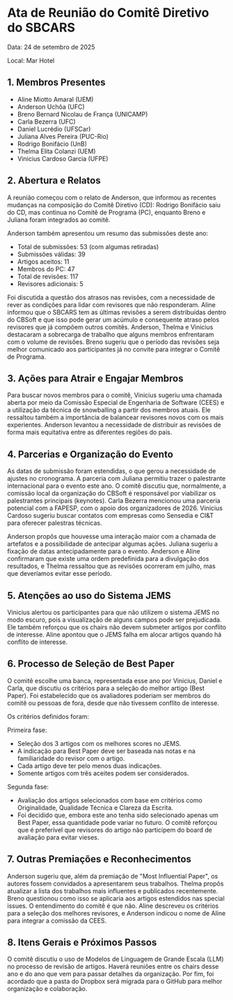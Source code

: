 # Ata de Reunião do Comitê Diretivo do SBCARS
Data: 24 de setembro de 2025

Local: Mar Hotel

## 1. Membros Presentes
- Aline Miotto Amaral (UEM)
- Anderson Uchôa (UFC)
- Breno Bernard Nicolau de França (UNICAMP)
- Carla Bezerra (UFC)
- Daniel Lucrédio (UFSCar)
- Juliana Alves Pereira (PUC-Rio)
- Rodrigo Bonifácio (UnB)
- Thelma Elita Colanzi (UEM)
- Vinicius Cardoso Garcia (UFPE)

## 2. Abertura e Relatos
A reunião começou com o relato de Anderson, que informou as recentes mudanças na composição do Comitê Diretivo (CD): Rodrigo Bonifácio saiu do CD, mas continua no Comitê de Programa (PC), enquanto Breno e Juliana foram integrados ao comitê.

Anderson também apresentou um resumo das submissões deste ano:

- Total de submissões: 53 (com algumas retiradas)
- Submissões válidas: 39
- Artigos aceitos: 11
- Membros do PC: 47
- Total de revisões: 117
- Revisores adicionais: 5

Foi discutida a questão dos atrasos nas revisões, com a necessidade de rever as condições para lidar com revisores que não responderam. Aline informou que o SBCARS tem as últimas revisões a serem distribuídas dentro do CBSoft e que isso pode gerar um acúmulo e consequente atraso pelos revisores que já compõem outros comitês. 
Anderson, Thelma e Vinicius destacaram a sobrecarga de trabalho que alguns membros enfrentaram com o volume de revisões. 
Breno sugeriu que o período das revisões seja melhor comunicado aos participantes já no convite para integrar o Comitê de Programa.

## 3. Ações para Atrair e Engajar Membros
Para buscar novos membros para o comitê, Vinicius sugeriu uma chamada aberta por meio da Comissão Especial de Engenharia de Software (CEES) e a utilização da técnica de snowballing a partir dos membros atuais. Ele ressaltou também a importância de balancear revisores novos com os mais experientes. 
Anderson levantou a necessidade de distribuir as revisões de forma mais equitativa entre as diferentes regiões do país.

## 4. Parcerias e Organização do Evento
As datas de submissão foram estendidas, o que gerou a necessidade de ajustes no cronograma. 
A parceria com Juliana permitiu trazer o palestrante internacional para o evento este ano. 
O comitê discutiu que, normalmente, a comissão local da organização do CBSoft é responsável por viabilizar os palestrantes principais (keynotes).
Carla Bezerra mencionou uma parceria potencial com a FAPESP, com o apoio dos organizadores de 2026. 
Vinicius Cardoso sugeriu buscar contatos com empresas como Sensedia e CI&T para oferecer palestras técnicas. 

Anderson propôs que houvesse uma interação maior com a chamada de artefatos e a possibilidade de antecipar algumas ações. 
Juliana sugeriu a fixação de datas antecipadamente para o evento.
Anderson e Aline confirmaram que existe uma ordem predefinida para a divulgação dos resultados, e Thelma ressaltou que as revisões ocorreram em julho, mas que deveríamos evitar esse período.

## 5. Atenções ao uso do Sistema JEMS
Vinicius alertou os participantes para que não utilizem o sistema JEMS no modo escuro, pois a visualização de alguns campos pode ser prejudicada. 
Ele também reforçou que os chairs não devem submeter artigos por conflito de interesse. 
Aline apontou que o JEMS falha em alocar artigos quando há conflito de interesse.

## 6. Processo de Seleção de Best Paper
O comitê escolhe uma banca, representada esse ano por Vinicius, Daniel e Carla, que discutiu os critérios para a seleção do melhor artigo (Best Paper). 
Foi estabelecido que os avaliadores poderiam ser membros do comitê ou pessoas de fora, desde que não tivessem conflito de interesse.

Os critérios definidos foram:

Primeira fase:
- Seleção dos 3 artigos com os melhores scores no JEMS.
- A indicação para Best Paper deve ser baseada nas notas e na familiaridade do revisor com o artigo.
- Cada artigo deve ter pelo menos duas indicações.
- Somente artigos com três aceites podem ser considerados.

Segunda fase:
- Avaliação dos artigos selecionados com base em critérios como Originalidade, Qualidade Técnica e Clareza da Escrita.
- Foi decidido que, embora este ano tenha sido selecionado apenas um Best Paper, essa quantidade pode variar no futuro. O comitê reforçou que é preferível que revisores do artigo não participem do board de avaliação para evitar vieses.

## 7. Outras Premiações e Reconhecimentos
Anderson sugeriu que, além da premiação de "Most Influential Paper", os autores fossem convidados a apresentarem seus trabalhos. 
Thelma propôs atualizar a lista dos trabalhos mais influentes e publicados recentemente. 
Breno questionou como isso se aplicaria aos artigos estendidos nas special issues. O entendimento do comitê é que não.
Aline descreveu os critérios para a seleção dos melhores revisores, e Anderson indicou o nome de Aline para integrar a comissão da CEES.

## 8. Itens Gerais e Próximos Passos
O comitê discutiu o uso de Modelos de Linguagem de Grande Escala (LLM) no processo de revisão de artigos. 
Haverá reuniões entre os chairs desse ano e do ano que vem para passar detalhes da organização.
Por fim, foi acordado que a pasta do Dropbox será migrada para o GitHub para melhor organização e colaboração.

